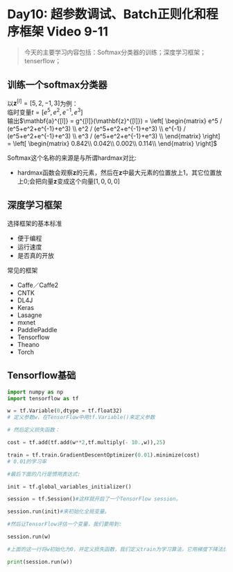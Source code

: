 # Day10: 超参数调试、Batch正则化和程序框架 Video 9-11
> 今天的主要学习内容包括：Softmax分类器的训练；深度学习框架； tenserflow；  
## 训练一个softmax分类器
以$\mathbf{z}^{[l]} = [5, 2, -1, 3]$为例：  
临时变量$t = [e^5, e^2, e^{-1}, e^3]$  
输出$\mathbf{a}^{[l]} = g^{[l]}(\mathbf{z}^{[l]}) = \left[
    \begin{matrix}
       e^5 / (e^5+e^2+e^{-1}+e^3)   \\  
       e^2 / (e^5+e^2+e^{-1}+e^3)   \\
       e^{-1} / (e^5+e^2+e^{-1}+e^3)   \\
       e^3 / (e^5+e^2+e^{-1}+e^3)   \\
    \end{matrix}
  \right] = \left[
    \begin{matrix}
       0.842\\  
       0.042\\
       0.002\\
       0.114\\
    \end{matrix}
  \right]$

Softmax这个名称的来源是与所谓hardmax对比:  
- hardmax函数会观察$\mathbf{z}$的元素，然后在$\mathbf{z}$中最大元素的位置放上1，其它位置放上0;会把向量$\mathbf{z}$变成这个向量$[1,0,0,0]$

## 深度学习框架
选择框架的基本标准
- 便于编程
- 运行速度
- 是否真的开放

常见的框架
- Caffe／Caffe2
- CNTK
- DL4J
- Keras
- Lasagne
- mxnet
- PaddlePaddle
- Tensorflow
- Theano
- Torch

## Tensorflow基础
```python
import numpy as np
import tensorflow as tf

w = tf.Variable(0,dtype = tf.float32)
# 定义参数w，在TensorFlow中用tf.Variable()来定义参数

# 然后定义损失函数：

cost = tf.add(tf.add(w**2,tf.multiply(- 10.,w)),25)

train = tf.train.GradientDescentOptimizer(0.01).minimize(cost)
# 0.01的学习率

#最后下面的几行是惯用表达式:

init = tf.global_variables_initializer()

session = tf.Session()#这样就开启了一个TensorFlow session。

session.run(init)#来初始化全局变量。

#然后让TensorFlow评估一个变量，我们要用到:

session.run(w)

#上面的这一行将w初始化为0，并定义损失函数，我们定义train为学习算法，它用梯度下降法优化器使损失函数最小化，但实际上我们还没有运行学习算法，所以#上面的这一行将w初始化为0，并定义损失函数，我们定义train为学习算法，它用梯度下降法优化器使损失函数最小化，但实际上我们还没有运行学习算法，所以session.run(w)评估了w，让我：：

print(session.run(w))
```